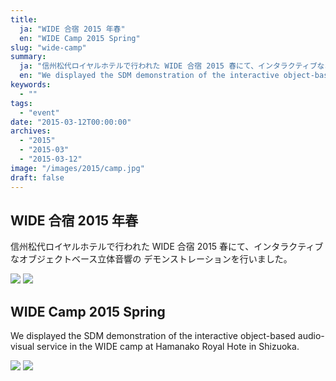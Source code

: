 ```yaml
---
title:
  ja: "WIDE 合宿 2015 年春"
  en: "WIDE Camp 2015 Spring"
slug: "wide-camp"
summary:
  ja: "信州松代ロイヤルホテルで行われた WIDE 合宿 2015 春にて、インタラクティブなオブジェクトベース立体音響の デモンストレーションを行いました。"
  en: "We displayed the SDM demonstration of the interactive object-based audio-visual service in the WIDE camp at Hamanako Royal Hote in Shizuoka."
keywords:
  - ""
tags:
  - "event"
date: "2015-03-12T00:00:00"
archives:
  - "2015"
  - "2015-03"
  - "2015-03-12"
image: "/images/2015/camp.jpg"
draft: false
---
```


<!-- 日本語記事ここから -->
<section lang="ja" v-if="$context.locale === 'ja-jp'">

# WIDE 合宿 2015 年春

信州松代ロイヤルホテルで行われた WIDE 合宿 2015 春にて、インタラクティブなオブジェクトベース立体音響の デモンストレーションを行いました。

<div class="grid grid-rows-1 grid-cols-3 gap-4">
  <a href="/legacies/img/wide-camp-2015s/wide-camp-2015s-1.jpg"><img src="/legacies/img/wide-camp-2015s/wide-camp-2015s-1.jpg" /></a>
  <a href="/legacies/img/wide-camp-2015s/wide-camp-2015s-2.jpg"><img src="/legacies/img/wide-camp-2015s/wide-camp-2015s-2.jpg" /></a>
</div>

</section>
<!-- 日本語記事ここまで -->

<!-- English article start -->
<section lang="en" v-else>

# WIDE Camp 2015 Spring

We displayed the SDM demonstration of the interactive object-based audio-visual service in the WIDE camp at Hamanako Royal Hote in Shizuoka.

<div class="grid grid-rows-1 grid-cols-3 gap-4">
  <a href="/legacies/img/wide-camp-2015s/wide-camp-2015s-1.jpg"><img src="/legacies/img/wide-camp-2015s/wide-camp-2015s-1.jpg" /></a>
  <a href="/legacies/img/wide-camp-2015s/wide-camp-2015s-2.jpg"><img src="/legacies/img/wide-camp-2015s/wide-camp-2015s-2.jpg" /></a>
</div>

</section>
<!-- English article end -->
